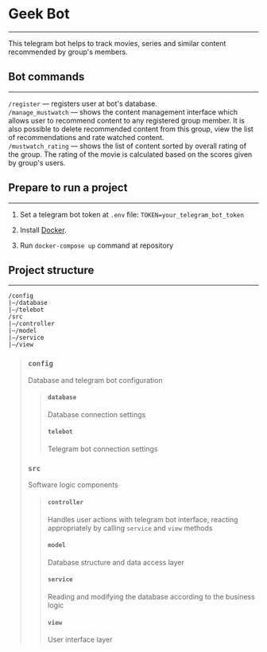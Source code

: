 # Geek Bot

___
This telegram bot helps to track movies, series and
similar content recommended by group's members.

## Bot commands

___
`/register` — registers user at bot's database. <br/>
`/manage_mustwatch` — shows the content management
interface which allows user to recommend content to any registered
group member. It is also possible to delete recommended content from
this group, view the list of recommendations and rate watched
content.<br/>
`/mustwatch_rating` — shows the list of content sorted
by overall rating of the group. The rating of the movie is calculated
based on the scores given by group's users.

## Prepare to run a project

___

1. Set a telegram bot token at `.env` file:
   `TOKEN=your_telegram_bot_token`<br/>
2. Install
   [Docker](https://www.docker.com/).<br/>

3. Run `docker-compose up` command at repository

## Project structure

___

```
/config
|—/database
|—/telebot
/src
|—/controller
|—/model
|—/service
|—/view
```

> ### `config`
> Database and telegram bot configuration
>> #### `database`
>>Database connection settings
>> #### `telebot`
>> Telegram bot connection settings
> ### `src`
> Software logic components
>> #### `controller`
>> Handles user actions with telegram bot interface,
> > reacting appropriately by calling `service` and
> > `view` methods
>> #### `model`
>> Database structure and data access layer
>> #### `service`
>> Reading and modifying the database according to the
> > business logic
>> #### `view`
>> User interface layer